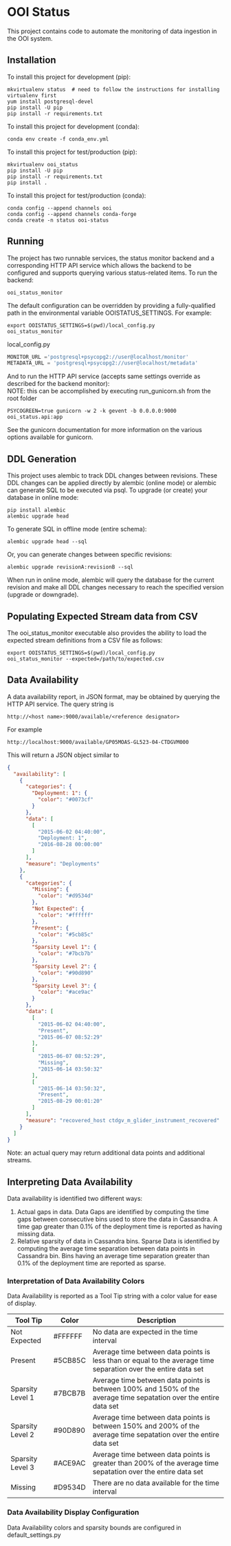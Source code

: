 # OOI Status

This project contains code to automate the monitoring of data ingestion in the OOI system.

## Installation

To install this project for development (pip):

```commandline
mkvirtualenv status  # need to follow the instructions for installing virtualenv first
yum install postgresql-devel
pip install -U pip
pip install -r requirements.txt
```

To install this project for development (conda):

```commandline
conda env create -f conda_env.yml
```

To install this project for test/production (pip):

```commandline
mkvirtualenv ooi_status
pip install -U pip
pip install -r requirements.txt
pip install .
```

To install this project for test/production (conda):

```commandline
conda config --append channels ooi
conda config --append channels conda-forge
conda create -n status ooi-status
```

## Running

The project has two runnable services, the status monitor backend and a corresponding HTTP API service which allows
the backend to be configured and supports querying various status-related items. To run the backend:

```commandline
ooi_status_monitor
```

The default configuration can be overridden by providing a fully-qualified path in the environmental variable
OOISTATUS_SETTINGS. For example:

```commandline
export OOISTATUS_SETTINGS=$(pwd)/local_config.py
ooi_status_monitor
```

local_config.py

```python
MONITOR_URL ='postgresql+psycopg2://user@localhost/monitor'
METADATA_URL = 'postgresql+psycopg2://user@localhost/metadata'
```

And to run the HTTP API service (accepts same settings override as described for the backend monitor):  
NOTE: this can be accomplished by executing run_gunicorn.sh from the root folder

```commandline
PSYCOGREEN=true gunicorn -w 2 -k gevent -b 0.0.0.0:9000 ooi_status.api:app
```

See the gunicorn documentation for more information on the various options available for gunicorn.

## DDL Generation

This project uses alembic to track DDL changes between revisions. These DDL changes can be applied directly
by alembic (online mode) or alembic can generate SQL to be executed via psql. To upgrade (or create) your
database in online mode:

```commandline
pip install alembic
alembic upgrade head
```

To generate SQL in offline mode (entire schema):

```commandline
alembic upgrade head --sql
```

Or, you can generate changes between specific revisions:

```commandline
alembic upgrade revisionA:revisionB --sql
```

When run in online mode, alembic will query the database for the current revision and make all DDL changes necessary
to reach the specified version (upgrade or downgrade).

## Populating Expected Stream data from CSV


The ooi_status_monitor executable also provides the ability to load the expected stream definitions from a CSV
file as follows:

```commandline
export OOISTATUS_SETTINGS=$(pwd)/local_config.py
ooi_status_monitor --expected=/path/to/expected.csv
```

## Data Availability

A data availability report, in JSON format, may be obtained by querying the HTTP API service.
The query string is

```commandline
http://<host name>:9000/available/<reference designator>
```

For example

```commandline
http://localhost:9000/available/GP05MOAS-GL523-04-CTDGVM000
```

This will return a JSON object similar to

```JSON
{
  "availability": [
    {
      "categories": {
        "Deployment: 1": {
          "color": "#0073cf"
        }
      },
      "data": [
        [
          "2015-06-02 04:40:00",
          "Deployment: 1",
          "2016-08-28 00:00:00"
        ]
      ],
      "measure": "Deployments"
    },
    {
      "categories": {
        "Missing": {
          "color": "#d9534d"
        },
        "Not Expected": {
          "color": "#ffffff"
        },
        "Present": {
          "color": "#5cb85c"
        },
        "Sparsity Level 1": {
          "color": "#7bcb7b"
        },
        "Sparsity Level 2": {
          "color": "#90d890"
        },
        "Sparsity Level 3": {
          "color": "#ace9ac"
        }
      },
      "data": [
        [
          "2015-06-02 04:40:00",
          "Present",
          "2015-06-07 08:52:29"
        ],
        [
          "2015-06-07 08:52:29",
          "Missing",
          "2015-06-14 03:50:32"
        ],
        [
          "2015-06-14 03:50:32",
          "Present",
          "2015-08-29 00:01:20"
        ]
      ],
      "measure": "recovered_host ctdgv_m_glider_instrument_recovered"
    }
  ]
}
```

Note: an actual query may return additional data points and additional streams.

## Interpreting Data Availability

Data availability is identified two different ways:

1. Actual gaps in data. Data Gaps are identified by computing the time gaps between consecutive bins used to store the data in Cassandra. A time gap greater than 0.1% of the deployment time is reported as having missing data.
2. Relative sparsity of data in Cassandra bins. Sparse Data is identified by computing the average time separation between data points in Cassandra bin. Bins having an average time separation greater than 0.1% of the deployment time are reported as sparse.

### Interpretation of Data Availability Colors

Data Availability is reported as a Tool Tip string with a color value for ease of display.

| Tool Tip         |  Color  | Description                                                                                                       |
| ---------------- | ------- | ----------------------------------------------------------------------------------------------------------------- |
| Not Expected     | #FFFFFF | No data are expected in the time interval |
| Present          | #5CB85C | Average time between data points is less than or equal to the average time separation over the entire data set |
| Sparsity Level 1 | #7BCB7B | Average time between data points is between 100% and 150% of the average time sepatation over the entire data set |
| Sparsity Level 2 | #90D890 | Average time between data points is between 150% and 200% of the average time sepatation over the entire data set |
| Sparsity Level 3 | #ACE9AC | Average time between data points is greater than 200% of the average time sepatation over the entire data set |
| Missing          | #D9534D | There are no data available for the time interval |

### Data Availability Display Configuration

Data Availability colors and sparsity bounds are configured in default_settings.py
